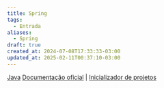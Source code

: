```yaml
---
title: Spring
tags:
  - Entrada
aliases:
  - Spring
draft: true
created_at: 2024-07-08T17:33:33-03:00
updated_at: 2025-02-11T00:37:10-03:00
---
```


[Java](Linguagem_Java.md)
[Documentação oficial](https://spring.io/) | [Inicializador de projetos](https://start.spring.io/)

